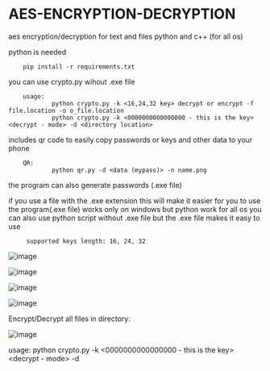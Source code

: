 # AES-ENCRYPTION-DECRYPTION
aes encryption/decryption for text and files python and c++ (for all os)

python is needed

        pip install -r requirements.txt

you can use crypto.py wihout .exe file 
        
        usage:
                python crypto.py -k <16,24,32 key> decrypt or encrypt -f file.location -o o_file.location
                python crypto.py -k <0000000000000000 - this is the key> <decrypt - mode> -d <directory location>
                


includes qr code to easily copy passwords or keys and other data to your phone

        QR:
                python qr.py -d <data (mypass)> -n name.png
  

the program can also generate passwords (.exe file)



  if you use a file with the .exe extension
  this will make it easier for you to use the program(.exe file) works only on windows but python work for all os
  you can also use python script without .exe file
  but the .exe file makes it easy to use
  
         supported keys length: 16, 24, 32 
         

![image](https://user-images.githubusercontent.com/79628437/229899928-e225b1b7-4f6f-4430-b540-cb4bb42a1bbd.png)

![image](https://user-images.githubusercontent.com/79628437/229900140-7d38ca29-d0fd-42ca-b7d9-c9a54ac66de5.png)



![image](https://user-images.githubusercontent.com/79628437/229900283-9eabaf7a-cae9-49db-af94-342c8f308484.png)



![image](https://user-images.githubusercontent.com/79628437/229901020-ccc3425b-0f46-4a97-b0c1-8b86a8ba90b7.png)

Encrypt/Decrypt all files in directory:

![image](https://user-images.githubusercontent.com/79628437/230464002-a127f91e-b80f-4fd0-9423-f81a594a3f5e.png)

usage:
        python crypto.py -k <0000000000000000 - this is the key> <decrypt - mode> -d <directory location>




